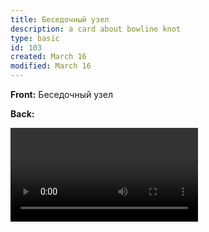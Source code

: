 ```yaml
---
title: Беседочный узел
description: a card about bowline knot
type: basic
id: 103
created: March 16
modified: March 16
---
```


**Front:**
Беседочный узел

**Back:**

![Беседочный узел](bowline-knot.mp4)